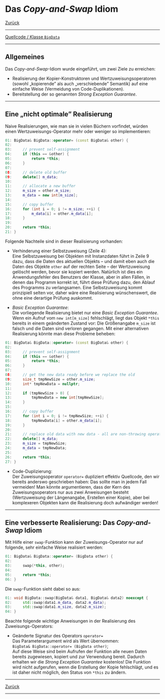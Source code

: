 # Das *Copy-and-Swap* Idiom

[Zurück](../../Readme.md)

---

[Quellcode / Klasse `BigData`](CopySwapIdiom.cpp)

---

## Allgemeines

Das *Copy-and-Swap*-Idiom wurde eingeführt, um zwei Ziele zu erreichen:
  * Realisierung der Kopier-Konstruktoren und Wertzuweisungsoperatoren (sowohl &bdquo;kopierende&rdquo; als auch &bdquo;verschiebende&rdquo; Semantik)
  auf eine einfache Weise (Vermeidung von Code-Duplikationen).
  * Bereitstellung der so genannten *Strong Exception Guarantee*.


---

## Eine &bdquo;nicht optimale&rdquo; Realisierung

Naive Realisierungen, wie man sie in vielen Büchern vorfindet,
würden einen Wertzuweisungs-Operator mehr oder weniger so implementieren:


```cpp
01: BigData& BigData::operator= (const BigData& other) {
02: 
03:     // prevent self-assignment
04:     if (this == &other) {
05:         return *this;
06:     }
07: 
08:     // delete old buffer
09:     delete[] m_data;
10: 
11:     // allocate a new buffer
12:     m_size = other.m_size;
13:     m_data = new int[m_size];
14: 
15:     // copy buffer
16:     for (int i = 0; i != m_size; ++i) {
17:         m_data[i] = other.m_data[i];
18:     }
19: 
20:     return *this;
21: }
```

Folgende Nachteile sind in dieser Realisierung vorhanden:

  * Verhinderung einer Selbstzuweisung (Zeile 4):<br />
Eine Selbstzuweisung bei Objekten mit Instanzdaten führt in Zeile 9
dazu, dass die Daten des aktuellen Objekts &ndash; und damit eben auch
die Daten des Objekte `other` auf der rechten Seite &ndash; der Wertzuweisung gelöscht werden,
bevor sie kopiert werden.
Natürlich ist dies ein Anwendungsfehler des Benutzers der Klasse,
aber in allen Fällen, in denen das Programm korrekt ist,
führt diese Prüfung dazu, den Ablauf des Programms zu verlangsamen.
Eine Selbstzuweisung kommt prinzipiell selten vor, daher wäre eine Realisierung wünschenswert,
die ohne eine derartige Prüfung auskommt.

  * *Basic Exception Guarantee*:<br />
Die vorliegende Realisierung bietet nur eine *Basic Exception Guarantee*.
Wenn ein Aufruf vom `new int[m_size]` fehlschlägt, liegt das Objekt `*this`
bereits in einem geänderten Zustand vor: Die Größenangabe `m_size` ist falsch
und die Daten sind verloren gegangen. Mit einer alternativen Realisierung
könnte man diese Probleme beheben:

```cpp
01: BigData& BigData::operator= (const BigData& other) {
02: 
03:     // prevent self-assignment
04:     if (this == &other) {
05:         return *this;
06:     }
07: 
08:     // get the new data ready before we replace the old
09:     size_t tmpNewSize = other.m_size;
10:     int* tmpNewData = nullptr;
11: 
12:     if (tmpNewSize > 0) {
13:         tmpNewData = new int[tmpNewSize];
14:     }
15: 
16:     // copy buffer
17:     for (int i = 0; i != tmpNewSize; ++i) {
18:         tmpNewData[i] = other.m_data[i];
19:     }
20: 
21:     // replace old data with new data - all are non-throwing operations
22:     delete[] m_data;
23:     m_size = tmpNewSize;
24:     m_data = tmpNewData;
25: 
26:     return *this;
27: }
```

  * Code-Duplizierung:<br />
Der Zuweisungsoperator `operator=` dupliziert effektiv Quellcode,
den wir bereits anderswo geschrieben haben: Das sollte man in jedem Fall vermeiden!
Man könnte argumentieren, dass der Kern des Zuweisungsoperators
nur aus zwei Anweisungen besteht (Wertzuweisung der Längenangabe, Erstellen einer Kopie),
aber bei komplexeren Objekten kann die Realisierung doch aufwändiger werden!


---

## Eine verbesserte Realisierung: Das *Copy-and-Swap* Idiom

Mit Hilfe einer `swap`-Funktion kann der Zuweisungs-Operator nur auf folgende, 
sehr einfache Weise realisiert werden:

```cpp
01: BigData& BigData::operator= (BigData other) {
02: 
03:     swap(*this, other);
04: 
05:     return *this;
06: }
```

Die `swap`-Funktion sieht dabei so aus:

```cpp
01: void BigData::swap(BigData& data1, BigData& data2) noexcept {
02:     std::swap(data1.m_data, data2.m_data);
03:     std::swap(data1.m_size, data2.m_size);
04: }
```

Beachte folgende wichtige Anweisungen in der Realisierung des Zuweisungs-Operators:


  * Geänderte Signatur des Operators `operator=`<br />
Das Parameterargument wird als Wert übernommen:<br />
`BigData& BigData::operator= (BigData other)`;<br />
Auf diese Weise sind beim Aufrufen der Funktion alle neuen Daten bereits zugewiesen, kopiert und zur Verwendung bereit.
Dadurch erhalten wir die *Strong Exception Guarantee* kostenlos! 
Die Funktion wird nicht aufgerufen, wenn die Erstellung der Kopie fehlschlägt,
und es ist daher nicht möglich, den Status von `*this` zu ändern. 

---

[Zurück](../../Readme.md)

---
